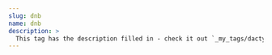 ```yaml
---
slug: dnb
name: dnb
description: >
  This tag has the description filled in - check it out `_my_tags/dactyl.md`
---
```

